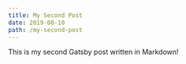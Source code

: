 ```yaml
---
title: My Second Post
date: 2019-08-10
path: /my-second-post
---
```

This is my second Gatsby post written in Markdown!